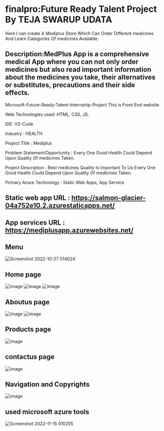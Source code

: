 # finalpro:Future Ready Talent Project By TEJA SWARUP UDATA

Here I can create A Mediplus Store Which Can Order Different medicines And Learn Categories Of medicines Available.

## Description:MedPlus App is a comprehensive medical App where you can not only order medicines but also read important information about the medicines you take, their alternatives or substitutes, precautions and their side effects.

Microsoft-Future-Ready-Talent-Internship-Project This is Front End website

Web Technologies used: HTML, CSS, JS.

IDE: VS-Code

Industry : HEALTH

Project Title : Mediplus

Problem Statement/Opportunity : Every One Good Health Could Depend Upon Quality Of medicines Taken.

Project Description : Best medicines Quality Is Important To Us Every One Good Health Could Depend Upon Quality Of medicines Taken.

Primary Azure Technology : Static Web Apps, App Service

## Static web app URL : https://salmon-glacier-04a752e10.2.azurestaticapps.net/
## App services URL : https://mediplusapp.azurewebsites.net/
## Menu 
![Screenshot 2022-10-27 014024](https://user-images.githubusercontent.com/111041131/198127037-2e3bd8e2-58cd-461c-be49-bdf1100ecbab.png)
## Home page
![image](https://user-images.githubusercontent.com/111041131/198127568-d3e842b9-1810-4995-b3dc-621bfcd7e1d9.png)
![image](https://user-images.githubusercontent.com/111041131/198127783-65fbfe2d-6af5-4ec3-b5bd-fa43e2cce666.png)
![image](https://user-images.githubusercontent.com/111041131/198127857-28aa741a-73af-4a83-976a-f3c5408b918b.png)
## Aboutus page
![image](https://user-images.githubusercontent.com/111041131/198127997-839f9e2b-0985-4438-8e44-161a48311906.png)
![image](https://user-images.githubusercontent.com/111041131/198128084-16d23c65-a127-45e1-b3bf-7ded94c12bac.png)
## Products page
![image](https://user-images.githubusercontent.com/111041131/198128186-f0d3f91b-1d21-4532-9d4a-7bc20f0bbd1d.png)
## contactus page
![image](https://user-images.githubusercontent.com/111041131/198128310-8623d0e8-699e-486e-a499-1de8e82e90dc.png)
## Navigation and Copyrights
![image](https://user-images.githubusercontent.com/111041131/198128451-167017bb-97d9-454a-abbc-af61d830a5f2.png)
## used microsoft azure tools
![Screenshot 2022-11-15 010255](https://user-images.githubusercontent.com/111041131/201749618-30c2b12d-771c-4ffe-874c-e4831ef939b1.png)

